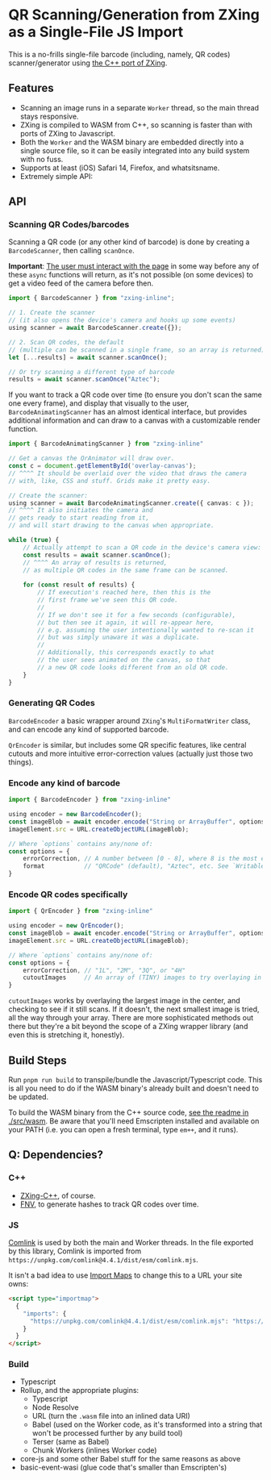 # QR Scanning/Generation from ZXing as a Single-File JS Import

This is a no-frills single-file barcode (including, namely, QR codes) scanner/generator using [the C++ port of ZXing](https://github.com/zxing-cpp/zxing-cpp).

## Features

* Scanning an image runs in a separate `Worker` thread, so the main thread stays responsive.
* ZXing is compiled to WASM from C++, so scanning is faster than with ports of ZXing to Javascript.
* Both the `Worker` and the WASM binary are embedded directly into a single source file, so it can be easily integrated into any build system with no fuss.
* Supports at least (iOS) Safari 14, Firefox, and whatsitsname.
* Extremely simple API:

## API

### Scanning QR Codes/barcodes

Scanning a QR code (or any other kind of barcode) is done by creating a `BarcodeScanner`, then calling `scanOnce`.

**Important**: [The user must interact with the page](https://developer.mozilla.org/en-US/docs/Web/Media/Autoplay_guide#autoplay_availability) in some way before any of these `async` functions will return, as it's not possible (on some devices) to get a video feed of the camera before then.

```typescript
import { BarcodeScanner } from "zxing-inline";

// 1. Create the scanner 
// (it also opens the device's camera and hooks up some events)
using scanner = await BarcodeScanner.create({});

// 2. Scan QR codes, the default
// (multiple can be scanned in a single frame, so an array is returned)
let [...results] = await scanner.scanOnce();

// Or try scanning a different type of barcode
results = await scanner.scanOnce("Aztec");
```

If you want to track a QR code over time (to ensure you don't scan the same one every frame), and display that visually to the user, `BarcodeAnimatingScanner` has an almost identical interface, but provides additional information and can draw to a canvas with a customizable render function.

```typescript
import { BarcodeAnimatingScanner } from "zxing-inline"

// Get a canvas the QrAnimator will draw over.
const c = document.getElementById('overlay-canvas');
// ^^^^ It should be overlaid over the video that draws the camera
// with, like, CSS and stuff. Grids make it pretty easy.

// Create the scanner:
using scanner = await BarcodeAnimatingScanner.create({ canvas: c });
// ^^^^ It also initiates the camera and 
// gets ready to start reading from it,
// and will start drawing to the canvas when appropriate.

while (true) {
    // Actually attempt to scan a QR code in the device's camera view:
    const results = await scanner.scanOnce();
    // ^^^^ An array of results is returned, 
    // as multiple QR codes in the same frame can be scanned.
    
    for (const result of results) {
        // If execution's reached here, then this is the
        // first frame we've seen this QR code.
        //
        // If we don't see it for a few seconds (configurable),
        // but then see it again, it will re-appear here,
        // e.g. assuming the user intentionally wanted to re-scan it
        // but was simply unaware it was a duplicate.
        //  
        // Additionally, this corresponds exactly to what
        // the user sees animated on the canvas, so that
        // a new QR code looks different from an old QR code.
    }
}
```

### Generating QR Codes

`BarcodeEncoder` a basic wrapper around `ZXing`'s `MultiFormatWriter` class, and can encode any kind of supported barcode.

`QrEncoder` is similar, but includes some QR specific features, like central cutouts and more intuitive error-correction values (actually just those two things).

### Encode any kind of barcode

```typescript
import { BarcodeEncoder } from "zxing-inline"

using encoder = new BarcodeEncoder();
const imageBlob = await encoder.encode("String or ArrayBuffer", options);
imageElement.src = URL.createObjectURL(imageBlob);

// Where `options` contains any/none of:
const options = {
    errorCorrection, // A number between [0 - 8], where 8 is the most error correction.
    format           // "QRCode" (default), "Aztec", etc. See `WritableBarcodeFormats`
}

```

### Encode QR codes specifically

```typescript
import { QrEncoder } from "zxing-inline"

using encoder = new QrEncoder();
const imageBlob = await encoder.encode("String or ArrayBuffer", options);
imageElement.src = URL.createObjectURL(imageBlob);

// Where `options` contains any/none of:
const options = {
    errorCorrection, // "1L", "2M", "3Q", or "4H"
    cutoutImages     // An array of (TINY) images to try overlaying in the center
}

```

`cutoutImages` works by overlaying the largest image in the center, and checking to see if it still scans. If it doesn't, the next smallest image is tried, all the way through your array. There are more sophisticated methods out there but they're a bit beyond the scope of a ZXing wrapper library (and even this is stretching it, honestly).



## Build Steps

Run `pnpm run build` to transpile/bundle the Javascript/Typescript code. This is all you need to do if the WASM binary's already built and doesn't need to be updated.

To build the WASM binary from the C++ source code, [see the readme in ./src/wasm](./src/wasm/README.md). Be aware that you'll need Emscripten installed and available on your PATH (i.e. you can open a fresh terminal, type `em++`, and it runs).

## Q: Dependencies?

### C++

* [ZXing-C++](https://github.com/zxing-cpp/zxing-cpp), of course. 
* [FNV](http://www.isthe.com/chongo/tech/comp/fnv/index.html), to generate hashes to track QR codes over time.

### JS

[Comlink](https://github.com/GoogleChromeLabs/comlink) is used by both the main and Worker threads. In the file exported by this library, Comlink is imported from `https://unpkg.com/comlink@4.4.1/dist/esm/comlink.mjs`.

It isn't a bad idea to use [Import Maps](https://developer.mozilla.org/en-US/docs/Web/HTML/Element/script/type/importmap) to change this to a URL your site owns:

````html
<script type="importmap">
  {
    "imports": {
      "https://unpkg.com/comlink@4.4.1/dist/esm/comlink.mjs": "https://mysite.com/comlink.mjs"
    }
  }
</script>
````

### Build

* Typescript
* Rollup, and the appropriate plugins:
  * Typescript
  * Node Resolve
  * URL (turn the `.wasm` file into an inlined data URI)
  * Babel (used on the Worker code, as it's transformed into a string that won't be processed further by any build tool)
  * Terser (same as Babel) 
  * Chunk Workers (inlines Worker code)
* core-js and some other Babel stuff for the same reasons as above
* basic-event-wasi (glue code that's smaller than Emscripten's)

